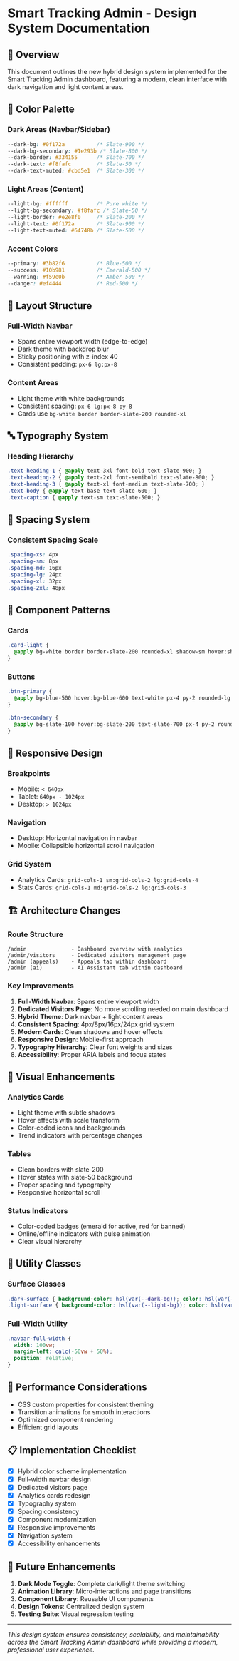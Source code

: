 # Smart Tracking Admin - Design System Documentation

## 🎨 Overview

This document outlines the new hybrid design system implemented for the Smart Tracking Admin dashboard, featuring a modern, clean interface with dark navigation and light content areas.

## 🌈 Color Palette

### Dark Areas (Navbar/Sidebar)
```css
--dark-bg: #0f172a          /* Slate-900 */
--dark-bg-secondary: #1e293b /* Slate-800 */
--dark-border: #334155      /* Slate-700 */
--dark-text: #f8fafc        /* Slate-50 */
--dark-text-muted: #cbd5e1  /* Slate-300 */
```

### Light Areas (Content)
```css
--light-bg: #ffffff         /* Pure white */
--light-bg-secondary: #f8fafc /* Slate-50 */
--light-border: #e2e8f0     /* Slate-200 */
--light-text: #0f172a       /* Slate-900 */
--light-text-muted: #64748b /* Slate-500 */
```

### Accent Colors
```css
--primary: #3b82f6          /* Blue-500 */
--success: #10b981          /* Emerald-500 */
--warning: #f59e0b          /* Amber-500 */
--danger: #ef4444           /* Red-500 */
```

## 📐 Layout Structure

### Full-Width Navbar
- Spans entire viewport width (edge-to-edge)
- Dark theme with backdrop blur
- Sticky positioning with z-index 40
- Consistent padding: `px-6 lg:px-8`

### Content Areas
- Light theme with white backgrounds
- Consistent spacing: `px-6 lg:px-8 py-8`
- Cards use `bg-white border border-slate-200 rounded-xl`

## 🔤 Typography System

### Heading Hierarchy
```css
.text-heading-1 { @apply text-3xl font-bold text-slate-900; }
.text-heading-2 { @apply text-2xl font-semibold text-slate-800; }
.text-heading-3 { @apply text-xl font-medium text-slate-700; }
.text-body { @apply text-base text-slate-600; }
.text-caption { @apply text-sm text-slate-500; }
```

## 📏 Spacing System

### Consistent Spacing Scale
```css
.spacing-xs: 4px
.spacing-sm: 8px
.spacing-md: 16px
.spacing-lg: 24px
.spacing-xl: 32px
.spacing-2xl: 48px
```

## 🎯 Component Patterns

### Cards
```css
.card-light {
  @apply bg-white border border-slate-200 rounded-xl shadow-sm hover:shadow-md transition-all duration-200;
}
```

### Buttons
```css
.btn-primary {
  @apply bg-blue-500 hover:bg-blue-600 text-white px-4 py-2 rounded-lg font-medium transition-colors duration-200;
}

.btn-secondary {
  @apply bg-slate-100 hover:bg-slate-200 text-slate-700 px-4 py-2 rounded-lg font-medium transition-colors duration-200;
}
```

## 📱 Responsive Design

### Breakpoints
- Mobile: `< 640px`
- Tablet: `640px - 1024px`
- Desktop: `> 1024px`

### Navigation
- Desktop: Horizontal navigation in navbar
- Mobile: Collapsible horizontal scroll navigation

### Grid System
- Analytics Cards: `grid-cols-1 sm:grid-cols-2 lg:grid-cols-4`
- Stats Cards: `grid-cols-1 md:grid-cols-2 lg:grid-cols-3`

## 🏗️ Architecture Changes

### Route Structure
```
/admin              - Dashboard overview with analytics
/admin/visitors     - Dedicated visitors management page
/admin (appeals)    - Appeals tab within dashboard
/admin (ai)         - AI Assistant tab within dashboard
```

### Key Improvements

1. **Full-Width Navbar**: Spans entire viewport width
2. **Dedicated Visitors Page**: No more scrolling needed on main dashboard
3. **Hybrid Theme**: Dark navbar + light content areas
4. **Consistent Spacing**: 4px/8px/16px/24px grid system
5. **Modern Cards**: Clean shadows and hover effects
6. **Responsive Design**: Mobile-first approach
7. **Typography Hierarchy**: Clear font weights and sizes
8. **Accessibility**: Proper ARIA labels and focus states

## 🎨 Visual Enhancements

### Analytics Cards
- Light theme with subtle shadows
- Hover effects with scale transform
- Color-coded icons and backgrounds
- Trend indicators with percentage changes

### Tables
- Clean borders with slate-200
- Hover states with slate-50 background
- Proper spacing and typography
- Responsive horizontal scroll

### Status Indicators
- Color-coded badges (emerald for active, red for banned)
- Online/offline indicators with pulse animation
- Clear visual hierarchy

## 🔧 Utility Classes

### Surface Classes
```css
.dark-surface { background-color: hsl(var(--dark-bg)); color: hsl(var(--dark-text)); }
.light-surface { background-color: hsl(var(--light-bg)); color: hsl(var(--light-text)); }
```

### Full-Width Utility
```css
.navbar-full-width {
  width: 100vw;
  margin-left: calc(-50vw + 50%);
  position: relative;
}
```

## 🚀 Performance Considerations

- CSS custom properties for consistent theming
- Transition animations for smooth interactions
- Optimized component rendering
- Efficient grid layouts

## 📋 Implementation Checklist

- [x] Hybrid color scheme implementation
- [x] Full-width navbar design
- [x] Dedicated visitors page
- [x] Analytics cards redesign
- [x] Typography system
- [x] Spacing consistency
- [x] Component modernization
- [x] Responsive improvements
- [x] Navigation system
- [x] Accessibility enhancements

## 🎯 Future Enhancements

1. **Dark Mode Toggle**: Complete dark/light theme switching
2. **Animation Library**: Micro-interactions and page transitions
3. **Component Library**: Reusable UI components
4. **Design Tokens**: Centralized design system
5. **Testing Suite**: Visual regression testing

---

*This design system ensures consistency, scalability, and maintainability across the Smart Tracking Admin dashboard while providing a modern, professional user experience.*